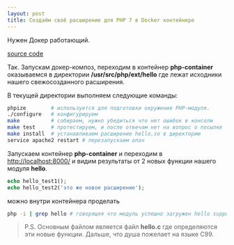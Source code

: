 ```yaml
---
layout: post
title: Создаём своё расширение для РНР 7 в Docker контейнере
---
```


Нужен Докер работающий.

[source code](https://github.com/davletyarov/php7ext)

Так.
Запускам докер-композ, переходим в контейнер **php-container**
оказываемся в директории **/usr/src/php/ext/hello** где лежат исходники нашего свежосозданного расширения.

В текущей директории выполняем следующие команды:

```bash
phpize        # используется для подготовки окружения PHP-модуля. 
./configure   # конфигурируем
make          # собираем, нужно убедиться что нет ошибок в консоли
make test     # протестируем, и после отвечам нет на вопрос о посылке
make install  # устанавливаем расширение hello.so в директорию
service apache2 restart # перезапускаем апач
```

Запускаем контейнер **php-container** и переходим в [http://localhost:8000/](http://localhost:8000/)
и видим результаты от 2 новых функции нашего модуля **hello**.

```php
echo hello_test1();
echo hello_test2('это же новое расширение');
```

можно внутри контейнера проделать

```bash
php -i | grep hello # говорящяя что модуль успешно загружен hello support => enabled
```



> P.S. Основным файлом является файл **hello.c** где определяются эти новые функции. Дальше, что душа пожелает на языке С99.
